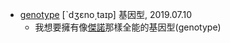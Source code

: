 - [genotype](https://tw.dictionary.search.yahoo.com/search?p=genotype) [ˋdʒɛno͵taɪp] 基因型, 2019.07.10
  - 我想要擁有像[傑諾](https://forum.gamer.com.tw/C.php?bsn=7650&snA=959673)那樣全能的基因型(genotype)
